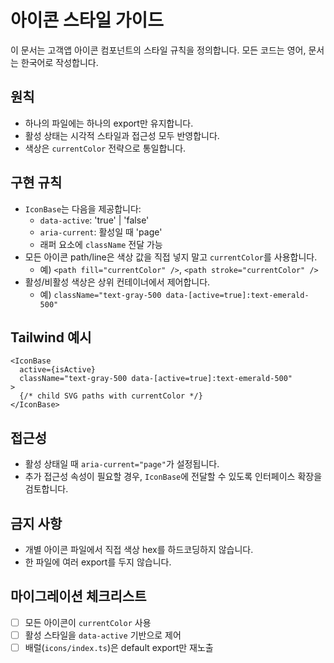 # 아이콘 스타일 가이드

이 문서는 고객앱 아이콘 컴포넌트의 스타일 규칙을 정의합니다. 모든 코드는 영어, 문서는 한국어로 작성합니다.

## 원칙
- 하나의 파일에는 하나의 export만 유지합니다.
- 활성 상태는 시각적 스타일과 접근성 모두 반영합니다.
- 색상은 `currentColor` 전략으로 통일합니다.

## 구현 규칙
- `IconBase`는 다음을 제공합니다:
  - `data-active`: 'true' | 'false'
  - `aria-current`: 활성일 때 'page'
  - 래퍼 요소에 `className` 전달 가능
- 모든 아이콘 path/line은 색상 값을 직접 넣지 말고 `currentColor`를 사용합니다.
  - 예) `<path fill="currentColor" />`, `<path stroke="currentColor" />`
- 활성/비활성 색상은 상위 컨테이너에서 제어합니다.
  - 예) `className="text-gray-500 data-[active=true]:text-emerald-500"`

## Tailwind 예시
```tsx
<IconBase
  active={isActive}
  className="text-gray-500 data-[active=true]:text-emerald-500"
>
  {/* child SVG paths with currentColor */}
</IconBase>
```

## 접근성
- 활성 상태일 때 `aria-current="page"`가 설정됩니다.
- 추가 접근성 속성이 필요할 경우, `IconBase`에 전달할 수 있도록 인터페이스 확장을 검토합니다.

## 금지 사항
- 개별 아이콘 파일에서 직접 색상 hex를 하드코딩하지 않습니다.
- 한 파일에 여러 export를 두지 않습니다.

## 마이그레이션 체크리스트
- [ ] 모든 아이콘이 `currentColor` 사용
- [ ] 활성 스타일을 `data-active` 기반으로 제어
- [ ] 배럴(`icons/index.ts`)은 default export만 재노출
